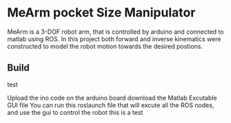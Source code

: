 # MeArm pocket Size Manipulator

MeArm is a 3-DOF robot arm, that is controlled by arduino and connected to matlab using ROS. 
In this project both forward and inverse kinematics were constructed to model the robot motion towards the desired postions.

## Build
 
test

Upload the ino code on the arduino board
download the Matlab Excutable GUI file
You can run this roslaunch file that will excute all the ROS nodes, and use the gui to control the robot
this is a test